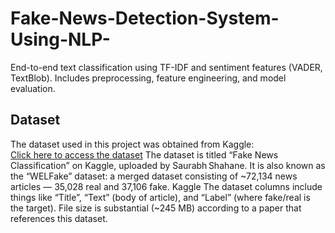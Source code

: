 # Fake-News-Detection-System-Using-NLP-
End-to-end text classification using TF-IDF and sentiment features (VADER, TextBlob). Includes preprocessing, feature engineering, and model evaluation.

## Dataset
The dataset used in this project was obtained from Kaggle:  
[Click here to access the dataset](https://www.kaggle.com/datasets/saurabhshahane/fake-news-classification/data?select=WELFake_Dataset.csv)
The dataset is titled “Fake News Classification”</em> on Kaggle, uploaded by Saurabh Shahane. 
It is also known as the “WELFake” dataset: a merged dataset consisting of ~72,134 news articles — 35,028 real and 37,106 fake. 
Kaggle
The dataset columns include things like “Title”, “Text” (body of article), and “Label” (where fake/real is the target). 
File size is substantial (~245 MB) according to a paper that references this dataset.
